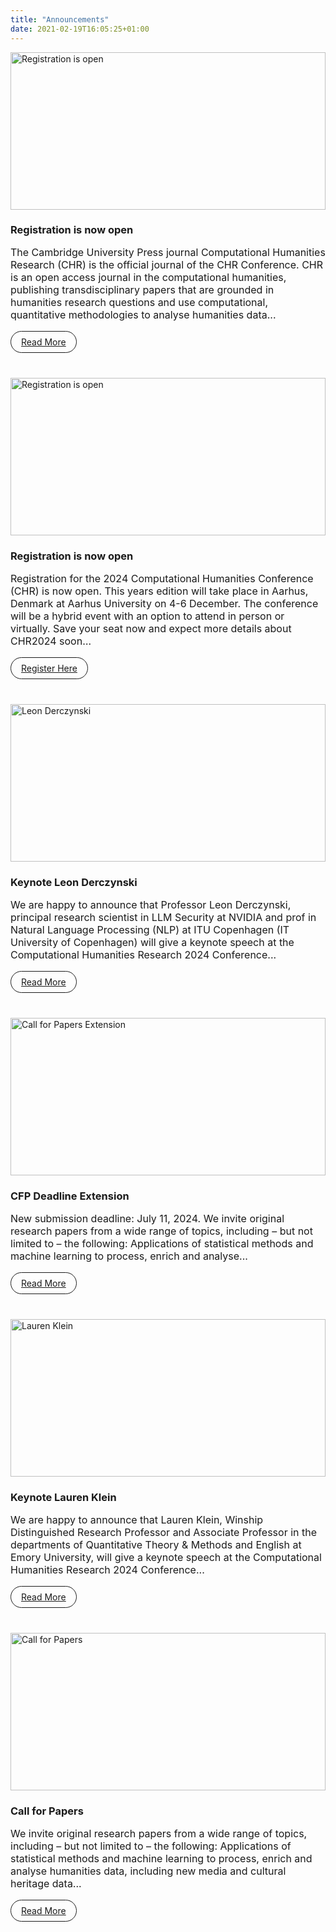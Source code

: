 ```yaml
---
title: "Announcements"
date: 2021-02-19T16:05:25+01:00
---
```


<style>
    div.announcements {
        display: grid;
        grid-template-columns: repeat(auto-fill, minmax(min(400px, 100%), 1fr));
        grid-column-gap: 24px;
        grid-row-gap: 24px;
    }
    .announce {
        /*border: 1px solid;*/
        display: flex;
        flex-direction: column;
    }

    .announce .content {
        padding: 0 0rem 1rem 0rem;
        display: flex;
        flex-direction: column;
        flex-grow: 1;
    }

    .announce .content h3 {
        margin-bottom: 0px;
    }
    .announce img {
        width: 100%;
        aspect-ratio: 2/1;
        object-fit: cover;
        object-position: 100% 0;
    }

    p {
        font-size: 1rem;
    }

    .link-button {
        display: inline-block;
        padding: 0.5rem 1rem;
        border: 1px solid;
        border-radius: 24px;
        margin-top: auto;
        align-self: flex-start;
    }
</style>

<div class="announcements">
    <div class="announce">
            <a href="https://events.au.dk/chr2024/"><img src="/images/announce/journal-announcement.jpg" alt="Registration is open"></a>
            <div class="content">
                <h3>Registration is now open</h3>
                <p>
                The Cambridge University Press journal Computational Humanities Research (CHR) is the official journal of the CHR Conference. CHR is an open access journal in the computational humanities, publishing transdisciplinary papers that are grounded in humanities research questions and use computational, quantitative methodologies to analyse humanities data...
                </p>
                <a class="link-button" href="/journal">Read More</a>
            </div>
    </div>
    <div class="announce">
            <a href="https://events.au.dk/chr2024/"><img src="/images/announce/CHR2024-registration-is-open.jpg" alt="Registration is open"></a>
            <div class="content">
                <h3>Registration is now open</h3>
                <p>
       Registration for the 2024 Computational Humanities Conference (CHR) is now open. This years edition will take place in Aarhus, Denmark at Aarhus University on 4-6 December. The conference will be a hybrid event with an option to attend in person or virtually. Save your seat now and expect more details about CHR2024 soon…
                </p>
                <a class="link-button" href="https://events.au.dk/chr2024/">Register Here</a>
            </div>
    </div>
    <div class="announce">
        <a href="/announcements/leon-derczynski"><img src="/images/announce/leon-derczynski.jpg" alt="Leon Derczynski"></a>
        <div class="content">
            <h3>Keynote Leon Derczynski</h3>
            <p>
    We are happy to announce that Professor Leon Derczynski, principal research scientist in LLM Security at NVIDIA and prof in Natural Language Processing (NLP)
at ITU Copenhagen (IT University of Copenhagen) will give a keynote speech at the Computational Humanities Research 2024 Conference...
            </p>
            <a class="link-button" href="/announcements/leon-derczynski">Read More</a>
        </div>
    </div>
    <div class="announce">
        <a href="/cfp"><img src="/images/announce/CHR2024-extension.jpg" alt="Call for Papers Extension"></a>
        <div class="content">
            <h3>CFP Deadline Extension</h3>
            <p>
New submission deadline: July 11, 2024. We invite original research papers from a wide range of topics, 
including – but not limited to – the following: Applications of statistical methods and machine learning to process, 
enrich and analyse...
            </p>
            <a class="link-button" href="/cfp">Read More</a>
        </div>
    </div>
    <div class="announce">
        <a href="/announcements/lauren-klein"><img src="/images/announce/lauren-klein.jpg" alt="Lauren Klein"></a>
        <div class="content">
            <h3>Keynote Lauren Klein</h3>
            <p>
    We are happy to announce that Lauren Klein, Winship Distinguished Research Professor and Associate Professor in the 
departments of Quantitative Theory & Methods and English at Emory University, will give a keynote speech at the 
Computational Humanities Research 2024 Conference...
            </p>
            <a class="link-button" href="/announcements/lauren-klein">Read More</a>
        </div>
    </div>
    <div class="announce">
        <a href="/cfp"><img src="/images/announce/CHR2024-CFP-website.jpg" alt="Call for Papers"></a>
        <div class="content">
            <h3>Call for Papers</h3>
            <p>
We invite original research papers from a wide range of topics, including – but
not limited to – the following: Applications of statistical methods and machine learning to process, enrich and analyse 
humanities data, including new media and cultural heritage data...
            </p>
            <a class="link-button" href="/cfp">Read More</a>
        </div>
    </div>
<!--

-->
</div>
